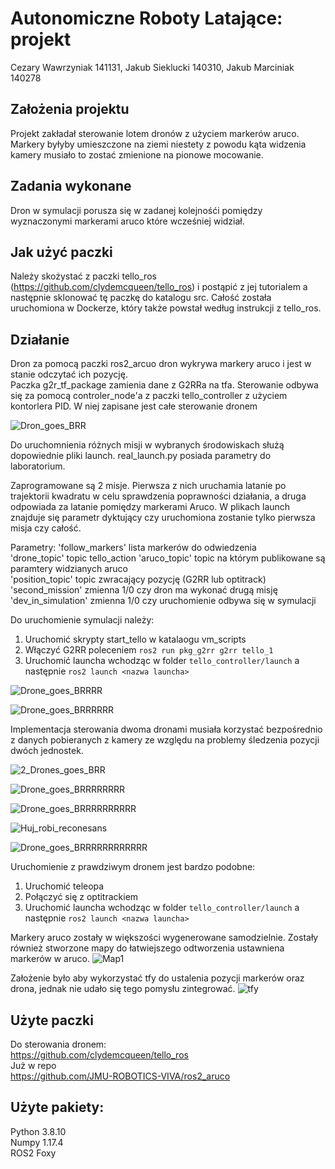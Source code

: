 # Autonomiczne Roboty Latające: projekt
Cezary Wawrzyniak 141131, Jakub Sieklucki 140310, Jakub Marciniak 140278

## Założenia projektu  
Projekt zakładał sterowanie lotem dronów z użyciem markerów aruco. 
Markery byłyby umieszczone na ziemi niestety z powodu kąta widzenia kamery musiało to zostać zmienione na pionowe mocowanie. 

## Zadania wykonane
Dron w symulacji porusza się w zadanej kolejnośći pomiędzy wyznaczonymi markerami aruco które wcześniej widział.


## Jak użyć paczki
Należy skożystać z paczki tello_ros (https://github.com/clydemcqueen/tello_ros) i postąpić z jej tutorialem
a następnie sklonować tę paczkę do katalogu src. Całość została uruchomiona w Dockerze, który także powstał według instrukcji z tello_ros.


## Działanie
Dron za pomocą paczki ros2_arcuo dron wykrywa markery aruco i jest w stanie odczytać ich pozycję.  
Paczka g2r_tf_package zamienia dane z G2RRa na tfa. 
Sterowanie odbywa się za pomocą controler_node'a z paczki tello_controller z użyciem kontorlera PID. 
W niej zapisane jest całe sterowanie dronem

![Dron_goes_BRR](https://user-images.githubusercontent.com/80836780/214312763-63d8d503-a1b0-4505-b3c3-7c2f42312d47.gif)

Do uruchomnienia różnych misji w wybranych środowiskach służą dopowiednie pliki launch.
real_launch.py posiada parametry do laboratorium.

Zaprogramowane są 2 misje. Pierwsza z nich uruchamia latanie po trajektorii kwadratu w celu sprawdzenia poprawności działania, a druga odpowiada za latanie pomiędzy markerami Aruco. W plikach launch znajduje się parametr dyktujący czy uruchomiona zostanie tylko pierwsza misja czy całość.



Parametry:
'follow_markers' lista markerów do odwiedzenia  
'drone_topic' topic tello_action
'aruco_topic' topic na którym publikowane są paramtery widzianych aruco  
'position_topic' topic zwracający pozycję (G2RR lub optitrack)  
'second_mission' zmienna 1/0 czy dron ma wykonać drugą misję  
'dev_in_simulation' zmienna 1/0 czy uruchomienie odbywa się w symulacji  


Do uruchomienie symulacji należy:  
1. Uruchomić skrypty start_tello w katalaogu vm_scripts
2. Włączyć G2RR poleceniem ```ros2 run pkg_g2rr g2rr tello_1 ```
3. Uruchomić launcha wchodząc w folder ```tello_controller/launch``` a następnie ```ros2 launch <nazwa launcha>```

![Drone_goes_BRRRR](https://user-images.githubusercontent.com/80836780/214314146-0d52bc7b-6ce6-48a4-8c8f-d90281ab3dc3.gif)

![Drone_goes_BRRRRRR](https://user-images.githubusercontent.com/80836780/214315608-816f0503-9ed1-4b3c-9d14-6c07749dff2d.gif)

Implementacja sterowania dwoma dronami musiała korzystać bezpośrednio z danych pobieranych z kamery ze względu na problemy śledzenia pozycji dwóch jednostek.

![2_Drones_goes_BRR](https://user-images.githubusercontent.com/80836780/214315813-814aed4c-c7f6-4f30-9831-48c51d6bbd7b.gif)

![Drone_goes_BRRRRRRRR](https://user-images.githubusercontent.com/80836780/214401901-26fb3bcc-a1d2-4f25-a639-aa4947aff163.gif)

![Drone_goes_BRRRRRRRRRR](https://user-images.githubusercontent.com/80836780/214401911-49de9de9-726a-4328-b499-f08aea6962e1.gif)

![Huj_robi_reconesans](https://user-images.githubusercontent.com/80836780/214407703-2c7b2742-95f7-4359-bb54-9bf66765ecd5.gif)

![Drone_goes_BRRRRRRRRRRRR](https://user-images.githubusercontent.com/80836780/214411812-c24e581e-b53d-4f0d-8e6d-a602cc91dfba.gif)



Uruchomienie z prawdziwym dronem jest bardzo podobne:
1. Uruchomić teleopa
2. Połączyć się z optitrackiem
3. Uruchomić launcha wchodząc w folder ```tello_controller/launch``` a następnie ```ros2 launch <nazwa launcha>```

Markery aruco zostały w większości wygenerowane samodzielnie.
Zostały również stworzone mapy do łatwiejszego odtworzenia ustawniena markerów w aruco.
![Map1](https://user-images.githubusercontent.com/80836780/214316930-7ff73b32-a685-42ea-91d5-53411110b861.png)

Założenie było aby wykorzystać tfy do ustalenia pozycji markerów oraz drona, jednak nie udało się tego pomysłu zintegrować.
![tfy](https://github.com/czarkoman/ARL_projekt/blob/main/misc/Screenshot_from_2023-01-10_21-17-32.png)

## Użyte paczki
Do sterowania dronem:  
https://github.com/clydemcqueen/tello_ros    
Już w repo  
https://github.com/JMU-ROBOTICS-VIVA/ros2_aruco

## Użyte pakiety:  
Python 3.8.10  
Numpy 1.17.4  
ROS2 Foxy  

